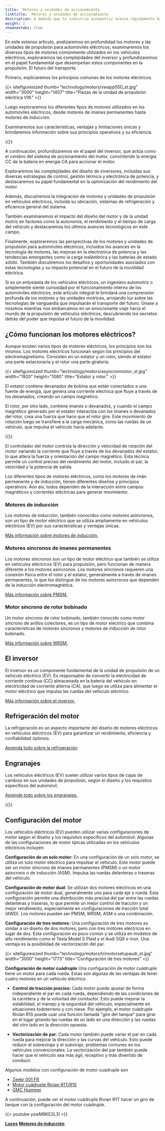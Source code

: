 ```yaml
---
title:  Motores y unidades de accionamiento
linktitle:  Motores y unidades de accionamiento
description: A medida que la industria automotriz avanza rápidamente hacia la electrificación, el corazón de los vehículos eléctricos (EV) reside en sus motores y unidades motrices. Con una amplia gama de tipos de motores e inversores complejos, comprender las complejidades de estos componentes es crucial para comprender el funcionamiento interno de los vehículos eléctricos.
weight: 2
shownavtabs: true
---
```

<!-- markdownlint-disable MD033 -->

En este extenso artículo, analizaremos en profundidad los motores y las unidades de propulsión para automóviles eléctricos, examinaremos los diversos tipos de motores comúnmente utilizados en los vehículos eléctricos, exploraremos las complejidades del inversor y profundizaremos en el papel fundamental que desempeñan estos componentes en la propulsión. El futuro del transporte.

Primero, explicaremos los principios comunes de los motores eléctricos.

{{< sitefiguresized thumb="technology/motors/vwapp550_st.jpg" width="3000" height="1407" title="Piezas de la unidad de propulsión eléctrica VW." >}}

Luego exploraremos los diferentes tipos de motores utilizados en los automóviles eléctricos, desde motores de imanes permanentes hasta motores de inducción.

Examinaremos sus características, ventajas y limitaciones únicas y brindaremos información sobre sus principios operativos y su eficiencia.

{{<evkxdisplayaddarticle />}}

A continuación, profundizaremos en el papel del inversor, que actúa como el cerebro del sistema de accionamiento del motor, convirtiendo la energía CC de la batería en energía CA para accionar el motor.

Exploraremos las complejidades del diseño de inversores, incluidas sus diversas estrategias de control, gestión térmica y electrónica de potencia, y destacaremos su papel fundamental en la optimización del rendimiento del motor.

Además, discutiremos la integración de motores y unidades de propulsión en vehículos eléctricos, incluida su ubicación, sistemas de refrigeración y eficiencia general del sistema.

También examinaremos el impacto del diseño del motor y de la unidad motriz en factores como la autonomía, el rendimiento y el tiempo de carga del vehículo y destacaremos los últimos avances tecnológicos en este campo.

Finalmente, exploraremos las perspectivas de los motores y unidades de propulsión para automóviles eléctricos, incluidos los avances en la tecnología de motores, las mejoras en la electrónica de potencia y las tendencias emergentes como la carga inalámbrica y las baterías de estado sólido. También discutiremos los desafíos y oportunidades asociados con estas tecnologías y su impacto potencial en el futuro de la movilidad eléctrica.

Si es un entusiasta de los vehículos eléctricos, un ingeniero automotriz o simplemente siente curiosidad por el funcionamiento interno de los automóviles eléctricos, este artículo integral le brindará una comprensión profunda de los motores y las unidades motrices, arrojando luz sobre las tecnologías de vanguardia que impulsarán el transporte del futuro. Únase a nosotros mientras nos embarcamos en un emocionante viaje hacia el mundo de la propulsión de vehículos eléctricos, descubriendo los secretos detrás del poder que impulsa el futuro de la movilidad.
## ¿Cómo funcionan los motores eléctricos?

Aunque existen varios tipos de motores eléctricos, los principios son los mismos. Los motores eléctricos funcionan según los principios del electromagnetismo. Consisten en un estator y un rotor, siendo el estator una parte estacionaria y el rotor una parte giratoria.

{{< sitefiguresized thumb="technology/motors/asyncronmotor_st.jpg" width="1920" height="1080" title="Estator y rotor." >}}

El estator contiene devanados de bobina que están conectados a una fuente de energía, que genera una corriente eléctrica que fluye a través de los devanados, creando un campo magnético.

El rotor, por otro lado, contiene imanes o devanados, y cuando el campo magnético generado por el estator interactúa con los imanes o devanados del rotor, crea una fuerza que hace que el rotor gire. Este movimiento de rotación luego se transfiere a la carga mecánica, como las ruedas de un vehículo, que impulsa el vehículo hacia adelante.

{{<evkxdisplayaddarticle />}}

El controlador del motor controla la dirección y velocidad de rotación del motor variando la corriente que fluye a través de los devanados del estator, lo que altera la fuerza y orientación del campo magnético. Esta técnica permite un control preciso del rendimiento del motor, incluido el par, la velocidad y la potencia de salida.

Los diferentes tipos de motores eléctricos, como los motores de imán permanente y de inducción, tienen diferentes diseños y principios operativos. Aún así, todos dependen de la interacción entre campos magnéticos y corrientes eléctricas para generar movimiento.

### Motores de inducción

Los motores de inducción, también conocidos como motores asíncronos, son un tipo de motor eléctrico que se utiliza ampliamente en vehículos eléctricos (EV) por sus características y ventajas únicas.

[Más información sobre motores de inducción.](asm)

### Motores síncronos de imanes permanentes

Los motores síncronos son un tipo de motor eléctrico que también se utiliza en vehículos eléctricos (EV) para propulsión, pero funcionan de manera diferente a los motores asíncronos. Los motores síncronos requieren una conexión física entre el rotor y el estator, generalmente a través de imanes permanentes, lo que los distingue de los motores asíncronos que dependen de la inducción electromagnética.

[Más información sobre PMSM.](psm)

### Motor síncrono de rotor bobinado

Un motor síncrono de rotor bobinado, también conocido como motor síncrono de anillos colectores, es un tipo de motor eléctrico que combina características de motores síncronos y motores de inducción de rotor bobinado.

[Más información sobre WRSM.](wrsm)
## El inversor

El inversor es un componente fundamental de la unidad de propulsión de un vehículo eléctrico (EV). Es responsable de convertir la electricidad de corriente continua (CC) almacenada en la batería del vehículo en electricidad de corriente alterna (CA), que luego se utiliza para alimentar el motor eléctrico que impulsa las ruedas del vehículo eléctrico.

[Más información sobre el inversor.](inverter)

## Refrigeración del motor

La refrigeración es un aspecto importante del diseño de motores eléctricos en vehículos eléctricos (EV) para garantizar un rendimiento, eficiencia y confiabilidad óptimos.

[Aprenda todo sobre la refrigeración](cooling)

## Engranajes

Los vehículos eléctricos (EV) suelen utilizar varios tipos de cajas de cambios en sus unidades de propulsión, según el diseño y los requisitos específicos del automóvil.

[Aprende todo sobre los engranajes.](gears)

{{<evkxdisplayaddarticle />}}

## Configuración del motor

Los vehículos eléctricos (EV) pueden utilizar varias configuraciones de motor según el diseño y los requisitos específicos del automóvil. Algunas de las configuraciones de motor típicas utilizadas en los vehículos eléctricos incluyen:

**Configuración de un solo motor:** En una configuración de un solo motor, se utiliza un solo motor eléctrico para impulsar el vehículo. Este motor puede ser un motor síncrono de imanes permanentes (PMSM) o un motor asíncrono o de inducción (ASM). Impulsa las ruedas delanteras o traseras del vehículo.

**Configuración de motor dual**: Se utilizan dos motores eléctricos en una configuración de motor dual, generalmente uno para cada eje o rueda. Esta configuración permite una distribución más precisa del par entre las ruedas delanteras y traseras, lo que permite un mejor control de tracción y un mejor rendimiento, especialmente en configuraciones de tracción total (AWD). Los motores pueden ser PMSM, WRSM, ASM o una combinación.

**Configuración de tres motores:** Una configuración de tres motores es similar a un diseño de dos motores, pero con tres motores eléctricos en lugar de dos. Esta configuración es poco común y se utiliza en modelos de alto rendimiento como el Tesla Model S Plaid y el Audi SQ8 e-tron. Una ventaja es la posibilidad de vectorización del par.

{{< sitefiguresized thumb="technology/motors/trimotorsetupaudi_st.jpg" width="3000" height="1773" title="Configuración de tres motores" >}}

**Configuración de motor cuádruple** Una configuración de motor cuádruple tiene un motor para cada rueda. Estas son algunas de las ventajas de tener cuatro motores en un vehículo eléctrico

- <b>Control de tracción preciso:</b> Cada motor puede ajustar de forma independiente el par en cada rueda, dependiendo de las condiciones de la carretera y de la voluntad del conductor. Esto puede mejorar la estabilidad, el manejo y la seguridad del vehículo, especialmente en situaciones todoterreno y con nieve. Por ejemplo, el motor cuádruple Rivian R1S puede usar una función llamada "giro del tanque" para girar en el lugar girando las ruedas de un lado en una dirección y las ruedas del otro lado en la dirección opuesta.

- <b>Vectorización de par</b>: Cada motor también puede variar el par en cada rueda para mejorar la dirección y las curvas del vehículo. Esto puede reducir el sobreviraje y el subviraje, problemas comunes en los vehículos convencionales. La vectorización del par también puede hacer que el vehículo sea más ágil, receptivo y más divertido de conducir.

Algunos modelos con configuración de motor cuádruple son

- [Zeekr 001 FR](/models/zeekr/001/001_fr/)
- [Motor cuádruple Rivian R1T/R1S](/models/rivian/r1/r1t_quad-motor_awd/)
- [GMC Hummer](/modelos/gmc/hummer_ev/hummer_ev_edition_1_pickup/)

A continuación, puede ver el motor cuádruple Rivian R1T hacer un giro de tanque con la configuración del motor cuádruple.

{{< youtube yzwM8KE2L3I >}}

<div class="mt-3 mb-3">
     <a href="../lights/" class="text-decoration-none text-black"><strong><i class="bi-arrow-left"></i> Luces</strong></a>
     <a href="asm/" class="text-decoration-none text-black float-end"><strong>Motores de inducción<i class="bi-arrow-right"></i></strong></a>
</div>
